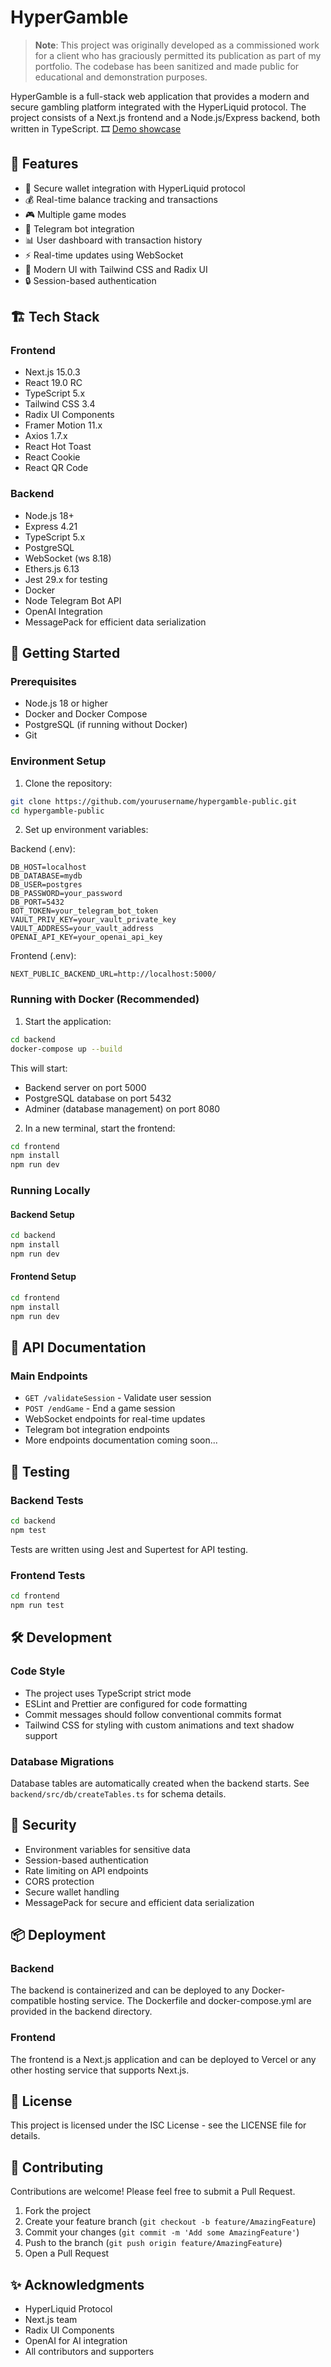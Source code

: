 # HyperGamble

> **Note**: This project was originally developed as a commissioned work for a client who has graciously permitted its publication as part of my portfolio. The codebase has been sanitized and made public for educational and demonstration purposes.

HyperGamble is a full-stack web application that provides a modern and secure gambling platform integrated with the HyperLiquid protocol. The project consists of a Next.js frontend and a Node.js/Express backend, both written in TypeScript.
🎞️ [Demo showcase](https://youtu.be/AX_wLR3aTw0)
## 🌟 Features

- 🔐 Secure wallet integration with HyperLiquid protocol
- 💰 Real-time balance tracking and transactions
- 🎮 Multiple game modes
- 🤖 Telegram bot integration
- 📊 User dashboard with transaction history
- ⚡ Real-time updates using WebSocket
- 🎨 Modern UI with Tailwind CSS and Radix UI
- 🔒 Session-based authentication

## 🏗️ Tech Stack

### Frontend

- Next.js 15.0.3
- React 19.0 RC
- TypeScript 5.x
- Tailwind CSS 3.4
- Radix UI Components
- Framer Motion 11.x
- Axios 1.7.x
- React Hot Toast
- React Cookie
- React QR Code

### Backend

- Node.js 18+
- Express 4.21
- TypeScript 5.x
- PostgreSQL
- WebSocket (ws 8.18)
- Ethers.js 6.13
- Jest 29.x for testing
- Docker
- Node Telegram Bot API
- OpenAI Integration
- MessagePack for efficient data serialization

## 🚀 Getting Started

### Prerequisites

- Node.js 18 or higher
- Docker and Docker Compose
- PostgreSQL (if running without Docker)
- Git

### Environment Setup

1. Clone the repository:

```bash
git clone https://github.com/yourusername/hypergamble-public.git
cd hypergamble-public
```

2. Set up environment variables:

Backend (.env):

```env
DB_HOST=localhost
DB_DATABASE=mydb
DB_USER=postgres
DB_PASSWORD=your_password
DB_PORT=5432
BOT_TOKEN=your_telegram_bot_token
VAULT_PRIV_KEY=your_vault_private_key
VAULT_ADDRESS=your_vault_address
OPENAI_API_KEY=your_openai_api_key
```

Frontend (.env):

```env
NEXT_PUBLIC_BACKEND_URL=http://localhost:5000/
```

### Running with Docker (Recommended)

1. Start the application:

```bash
cd backend
docker-compose up --build
```

This will start:

- Backend server on port 5000
- PostgreSQL database on port 5432
- Adminer (database management) on port 8080

2. In a new terminal, start the frontend:

```bash
cd frontend
npm install
npm run dev
```

### Running Locally

#### Backend Setup

```bash
cd backend
npm install
npm run dev
```

#### Frontend Setup

```bash
cd frontend
npm install
npm run dev
```

## 📝 API Documentation

### Main Endpoints

- `GET /validateSession` - Validate user session
- `POST /endGame` - End a game session
- WebSocket endpoints for real-time updates
- Telegram bot integration endpoints
- More endpoints documentation coming soon...

## 🧪 Testing

### Backend Tests

```bash
cd backend
npm test
```

Tests are written using Jest and Supertest for API testing.

### Frontend Tests

```bash
cd frontend
npm run test
```

## 🛠️ Development

### Code Style

- The project uses TypeScript strict mode
- ESLint and Prettier are configured for code formatting
- Commit messages should follow conventional commits format
- Tailwind CSS for styling with custom animations and text shadow support

### Database Migrations

Database tables are automatically created when the backend starts. See `backend/src/db/createTables.ts` for schema details.

## 🔐 Security

- Environment variables for sensitive data
- Session-based authentication
- Rate limiting on API endpoints
- CORS protection
- Secure wallet handling
- MessagePack for secure and efficient data serialization

## 📦 Deployment

### Backend

The backend is containerized and can be deployed to any Docker-compatible hosting service. The Dockerfile and docker-compose.yml are provided in the backend directory.

### Frontend

The frontend is a Next.js application and can be deployed to Vercel or any other hosting service that supports Next.js.

## 📄 License

This project is licensed under the ISC License - see the LICENSE file for details.

## 🤝 Contributing

Contributions are welcome! Please feel free to submit a Pull Request.

1. Fork the project
2. Create your feature branch (`git checkout -b feature/AmazingFeature`)
3. Commit your changes (`git commit -m 'Add some AmazingFeature'`)
4. Push to the branch (`git push origin feature/AmazingFeature`)
5. Open a Pull Request

## ✨ Acknowledgments

- HyperLiquid Protocol
- Next.js team
- Radix UI Components
- OpenAI for AI integration
- All contributors and supporters
